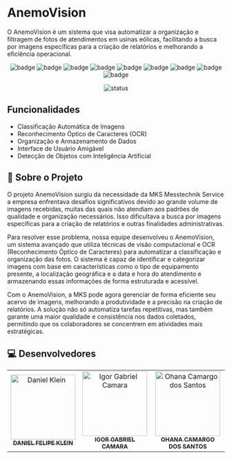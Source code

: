 # AnemoVision
O AnemoVision é um sistema que visa automatizar a organização e filtragem de fotos de atendimentos em usinas eólicas, facilitando a busca por imagens específicas para a criação de relatórios e melhorando a eficiência operacional.


<div align="center">

![badge](https://img.shields.io/badge/-YOLO-88CE02?logo=yolo&logoColor=white&style=for-the-badge)
![badge](https://img.shields.io/badge/-Python-88CE02?logo=python&logoColor=white&style=for-the-badge)
![badge](https://img.shields.io/badge/-OpenCV-88CE02?logo=opencv&logoColor=white&style=for-the-badge)
![badge](https://img.shields.io/badge/-Pillow-88CE02?logo=pillow&logoColor=white&style=for-the-badge)
![badge](https://img.shields.io/badge/-EasyOCR-88CE02?logo=easyocr&logoColor=white&style=for-the-badge)
![badge](https://img.shields.io/badge/-Keras-88CE02?logo=easyocr&logoColor=white&style=for-the-badge)
![badge](https://img.shields.io/badge/-TensorFlow-88CE02?logo=easyocr&logoColor=white&style=for-the-badge)
![badge](https://img.shields.io/badge/-MachineLearning-88CE02?logo=easyocr&logoColor=white&style=for-the-badge)
![badge](https://img.shields.io/badge/-VisãoComputacional-88CE02?logo=easyocr&logoColor=white&style=for-the-badge)

![status](https://img.shields.io/badge/status-em_desenvolvimento-88CE02?style=for-the-badge)

</div>

## Funcionalidades

- Classificação Automática de Imagens
- Reconhecimento Óptico de Caracteres (OCR)
- Organização e Armazenamento de Dados
- Interface de Usuário Amigável
- Detecção de Objetos com Inteligência Artificial


## 📗 Sobre o Projeto
O projeto AnemoVision surgiu da necessidade da MKS Messtechnik Service a empresa enfrentava desafios significativos devido ao grande volume de imagens recebidas, muitas das quais não atendiam aos padrões de qualidade e organização necessários. Isso dificultava a busca por imagens específicas para a criação de relatórios e outras finalidades administrativas.

Para resolver esse problema, nossa equipe desenvolveu o AnemoVision, um sistema avançado que utiliza técnicas de visão computacional e OCR (Reconhecimento Óptico de Caracteres) para automatizar a classificação e organização das fotos. O sistema é capaz de identificar e categorizar imagens com base em características como o tipo de equipamento presente, a localização geográfica e a data e hora do atendimento e armazenando essas informações de forma estruturada e acessível.

Com o AnemoVision, a MKS pode agora gerenciar de forma eficiente seu acervo de imagens, melhorando a produtividade e a precisão na criação de relatórios. A solução não só automatiza tarefas repetitivas, mas também garante uma maior qualidade e consistência nos dados coletados, permitindo que os colaboradores se concentrem em atividades mais estratégicas.

## 💻 Desenvolvedores

<table>
    <tr>
        <td align="center">
            <a href="https://github.com/danielfklein">
                <img src="" width="150px;" alt="Daniel Klein"/>
                <br />
                <sub><b>DANIEL FELIPE KLEIN</b></sub>
            </a>
        </td>
        <td align="center">
            <a href="https://github.com/iggr1">
                <img src="" width="150px;" alt="Igor Gabriel Camara"/>
                <br />
                <sub><b>IGOR GABRIEL CAMARA</b></sub>
            </a>
        </td>
        <td align="center">
            <a href="https://github.com/Ohanacam">
                <img src="https://avatars.githubusercontent.com/u/116524492?v=4" width="150px;" alt="Ohana Camargo dos Santos"/>
                <br />
                <sub><b>OHANA CAMARGO DOS SANTOS</b></sub>
            </a>
        </td>
    </tr>
</table>
